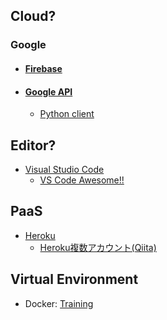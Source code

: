 
## Cloud?
### Google
- #### [Firebase](https://firebase.google.com)
- #### [Google API](https://console.developers.google.com/apis/library)
    - [Python client](https://github.com/googleapis/google-api-python-client)
## Editor?
- [Visual Studio Code](https://azure.microsoft.com/ja-jp/products/visual-studio-code/)
    - [VS Code Awesome!!](https://github.com/viatsko/awesome-vscode)
## PaaS
- [Heroku](https://jp.heroku.com/)
    - [Heroku複数アカウント(Qiita)](https://qiita.com/penta515/items/b95b1687b46cba4d8009)
## Virtual Environment
-  Docker: [Training](./Training)

